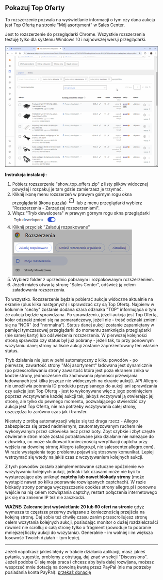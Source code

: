 ## Pokazuj Top Oferty
To rozszerzenie pozwala na wyświetlanie informacji o tym czy dana aukcja jest Top Ofertą na stronie "Mój asortyment" w Sales Center. 

Jest to rozszerzenie do przeglądarki Chrome. Wszystkie rozszerzenia testuję tylko dla systemu Windows 10 i najnowszej wersji przeglądarki.

![Alt text](assets/show_top_offers.gif)

**Instrukcja instalacji:**
1. Pobierz rozszerzenie "show_top_offers.zip" z listy plików widocznej powyżej i rozpakuj je tam gdzie zamierzasz je trzymać.
2. Kliknij ikonę menu rozszerzeń w prawym górnym rogu okna przeglądarki (ikona puzzla) ![Alt text](assets/chrome_extensions_menu_icon.png) lub z menu przeglądarki wybierz "Rozszerzenia - Zarządzaj rozszerzeniami".
3. Włącz "Tryb dewelopera" w prawym górnym rogu okna przeglądarki ![Alt text](assets/chrome_enabled_developer_mode.png)
4. Kliknij przycisk "Załaduj rozpakowane"  
![Alt text](assets/chrome_extensions_load_unpacked_button.png)
5. Wybierz folder z uprzednio pobranym i rozpakowanym rozszerzeniem.  
6. Jeżeli miałeś otwartą stronę "Sales Center", odśwież ją celem załadowania rozszerzenia.

To wszystko. Rozszerzenie będzie pobierać aukcje widoczne aktualnie na ekranie (plus kilka następnych) i sprawdzać czy są Top Ofertą. Najpierw w kolumnie "cechy" zostanie dodana szara odznaka "TOP" informująca o tym że aukcja będzie sprawdzana. Po sprawdzeniu, jeżeli aukcja jest Top Ofertą, kolor odznaki zmieni się na pomarańczowy, jeżeli nie - treść odznaki zmieni się na "NOR" (od "normalna"). Status danej aukcji zostanie zapamiętany w pamięci tymczasowej przeglądarki do momentu zamknięcia przeglądarki (nie samej karty) lub odświeżenia rozszerzenia. W pierwszej kolejności stroną sprawdza czy status był już pobrany - jeżeli tak, to przy ponownym wczytaniu danej strony na liście aukcji zostanie zaprezentowany ten właśnie status.

Tryb działania nie jest w pełni automatyczny z kilku powodów - po pierwsze, zawartość strony "Mój asortyment" ładowana jest dynamicznie (po przescrollowaniu strony zawartość która jest poza ekranem znika w kodzie strony, jednocześnie dla zachowania płynności przewijania ładowanych jest kilka jeszcze nie widocznych na ekranie aukcji). API Allegro nie umożliwia pobrania ID produktu przypisanego do aukcji ani sprawdzania czy aukcja jest Top Ofertą - jest to wykonywane więc z jego pominięciem poprzez wczytywanie każdej aukcji tak, jakbyś wczytywał ją otwierając jej stronę, ale tylko do pewnego momentu, pozwalającego stwierdzić czy aukcja jest Top Ofertą, nie ma potrzeby wczytywania całej strony, oszczędza to zarówno czas jak i transfer.

Niestety z próbą automatyzacji wiąże się też druga rzecz - Allegro zabezpiecza się przed nadmiernym, zautomatyzowanym ruchem nie wykonywanym przez człowieka lecz przez boty. Zbyt szybkie i zbyt częste otwieranie stron może zostać potraktowane jako działanie nie należące do człowieka, co może skutkować koniecznością weryfikacji captcha przy wejściu na dowolną stronę Allegro (allegro.pl, nie salescenter.allegro.com). W razie wystąpienia tego problemu pojawi się stosowny komunikat. Lepiej wstrzymać się wtedy na jakiś czas z wczytywaniem kolejnych aukcji.

Z tych powodów zostało zaimplementowane sztuczne opóźnienie we wczytywaniu kolejnych aukcji, jednak i tak czasami może nie być to wystarczające aby uniknąć **captchy lub nawet blokady strony** (może wystąpić nawet po kilku poprawnie rozwiązanych captchach). W razie blokady strony pomaga wyczyszczenie cookies strony allegro.pl i ponowne wejście na nią celem rozwiązania captchy, restart połączenia internetowego jak się ma zmienne IP też nie zaszkodzi. 

**WAŻNE: Zalecane jest wyświetlanie 20 lub 60 ofert na stronie** gdyż wymusza to częstsze przerwy związane z koniecznością przejścia na kolejną stronę. Daj sobie też chwilę czasu zanim przescrollujesz stronę celem wczytania kolejnych aukcji, posiadając monitor o dużej rozdzielczośći również nie scrolluj o całą stronę tylko o fragment (powoduje to pobranie mniejszej liczby aukcji do wczytania). Generalnie - im wolniej i im większa losowość Twoich działań - tym lepiej.

***
Jeżeli napotkasz jakieś błędy w trakcie działania aplikacji, masz jakieś pytania, sugestie, problemy z obsługą, daj znać w sekcji "Discussions".
Jeżeli podoba Ci się moja praca i chcesz aby była dalej rozwijana, możesz wesprzeć mnie dotacją na dowolną kwotę przez PayPal (nie ma potrzeby posiadania konta PayPal): [przekaż donację](https://www.paypal.com/donate/?hosted_button_id=GVU3UC2ZY85SN&locale.x=pl_PL)
